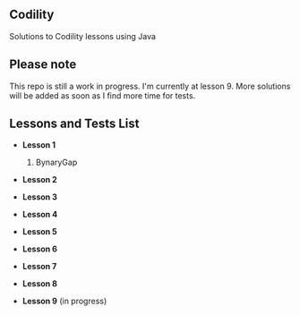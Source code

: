 ## Codility ##
Solutions to Codility lessons using Java

## Please note ##
This repo is still a work in progress. I'm currently at lesson 9.
More solutions will be added as soon as I find more time for tests.

## Lessons and Tests List ##

- **Lesson 1**
    1. BynaryGap

- **Lesson 2**


- **Lesson 3**


- **Lesson 4**


- **Lesson 5**


- **Lesson 6**


- **Lesson 7**


- **Lesson 8**


- **Lesson 9** (in progress)